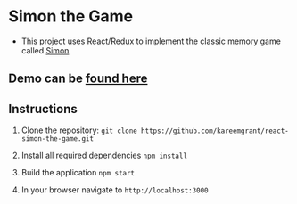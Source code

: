 # Simon the Game

- This project uses React/Redux to implement the classic memory game called [Simon](https://en.wikipedia.org/wiki/Simon_(game))

## Demo can be [found here](https://react-simon-the-game.herokuapp.com/)

## Instructions

1. Clone the repository:
  `git clone https://github.com/kareemgrant/react-simon-the-game.git`

2. Install all required dependencies
  `npm install`

3. Build the application
  `npm start`

4. In your browser navigate to `http://localhost:3000`
